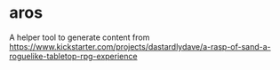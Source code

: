 # aros
A helper tool to generate content from https://www.kickstarter.com/projects/dastardlydave/a-rasp-of-sand-a-roguelike-tabletop-rpg-experience

